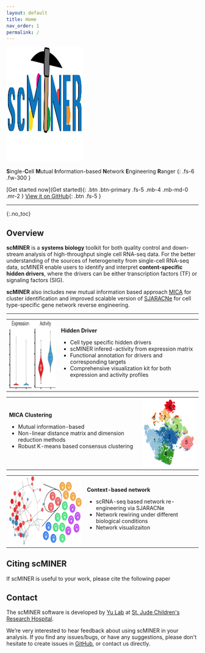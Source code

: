 ```yaml
---
layout: default
title: Home
nav_order: 1
permalink: /
---
```


<img src="docs/plots/scMINER_V4.png" alt="Logo" width="200" height="300"/>

**S**ingle-**C**ell **M**utual **I**nformation-based **N**etwork **E**ngineering **R**anger
{: .fs-6 .fw-300 }

[Get started now](Get started){: .btn .btn-primary .fs-5 .mb-4 .mb-md-0 .mr-2 } 
[View it on GitHub](https://github.com/jyyulab/scMINER){: .btn .fs-5 }

---

{:.no_toc}

## Overview
**scMINER** is a **systems biology** toolkit for both quality control and down-stream analysis of high-throughput single cell RNA-seq data. 
For the better understanding of the sources of heterogeneity from single-cell RNA-seq data, scMINER enable users 
to identify and interpret **content-specific hidden drivers**, where the drivers can be either transcription 
factors (TF) or signaling factors (SIG). 

**scMINER** also includes new mutual information based approach [MICA](https://github.com/jyyulab/MICA) for cluster identification and improved scalable version of [SJARACNe](https://github.com/jyyulab/SJARACNe) for cell type-specific 
gene network reverse engineering.   

---
<table id="hd">
  <tr>    
    <td align="center" valign="middle"><img src="docs/plots/hiddendrivers.png" width="200" height="180"/></td>
    <td valign="middle"><b>Hidden Driver</b>
    	<ul>
			<li>Cell type specific hidden drivers </li>
			<li>scMINER infered-activity from expression matrix</li>
			<li>Functional annotation for drivers and corresponding targets </li>
			<li>Comprehensive visualization kit for both expression and activity profiles</li>
		</ul>
    </td>
  </tr>
</table >  
  
<table id="mica" border="0">  
  <tr>    
    <td valign="middle"><b> MICA Clustering </b>
    	<ul>
			<li>Mutual information-based</li>
			<li>Non-linear distance matrix and dimension reduction methods</li>
			<li>Robust K-means based consensus clustering</li>
		</ul>
    </td>
    <td align="center" valign="middle"><img src="docs/plots/Th17/MICA_clusters_frontpage.png" width="200" height="180"/></td>
  </tr>
</table>  

<table id="network" border="0">
  <tr>    
    <td align="center" valign="middle"><img src="docs/plots/context-based_network.png" width="320" height="180"/></td>
    <td valign="middle"><b> Context-based network </b>
    	<ul>
			<li>scRNA-seq based network re-engineering via SJARACNe</li>
			<li>Network rewiring under different biological conditions</li>
			<li>Network visualizaiton</li>
		</ul>
	</td>
  </tr>
</table>


## Citing scMINER
If scMINER is useful to your work, please cite the following paper


## Contact
The scMINER software is developed by [Yu Lab](https://www.stjude.org/directory/y/jiyang-yu.html) at [St. Jude 
Children's Research Hospital](https://www.stjude.org/). 

We’re very interested to hear feedback about using scMINER in your analysis. If you find any issues/bugs, or 
have any suggestions, please don't hesitate to create issues in [GitHub](https://github.com/jyyulab/scMINER/issues), 
or contact us directly. 



